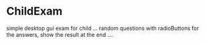 # ChildExam
simple desktop gui exam for child ... random questions with radioButtons for the answers, show the result at the end .... 
